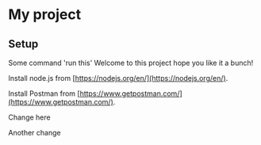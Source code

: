 # My project

## Setup

Some command 'run this'
Welcome to this project hope you like it a bunch!

Install node.js from [https://nodejs.org/en/](https://nodejs.org/en/).

Install Postman from [https://www.getpostman.com/](https://www.getpostman.com/).

Change here

Another change
